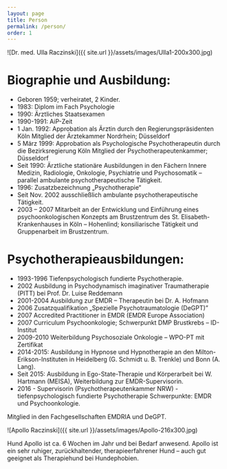 ```yaml
---
layout: page
title: Person
permalink: /person/
order: 1
---
```


![Dr. med. Ulla Raczinski]({{ site.url }}/assets/images/Ulla1-200x300.jpg)

# Biographie und Ausbildung:

 - Geboren 1959; verheiratet, 2 Kinder.
 - 1983: Diplom im Fach Psychologie
 - 1990: Ärztliches Staatsexamen
 - 1990-1991: AiP-Zeit
 - 1 Jan. 1992: Approbation als Ärztin durch den Regierungspräsidenten Köln Mitglied der Ärztekammer Nordrhein; Düsseldorf
 - 5 März 1999: Approbation als Psychologische Psychotherapeutin durch die Bezirksregierung Köln Mitglied der Psychotherapeutenkammer; Düsseldorf
 - Seit 1990: Ärztliche stationäre Ausbildungen in den Fächern Innere Medizin, Radiologie, Onkologie, Psychiatrie und Psychosomatik – parallel ambulante psychotherapeutische Tätigkeit.
 - 1996: Zusatzbezeichnung „Psychotherapie“
 - Seit Nov. 2002 ausschließlich ambulante psychotherapeutische Tätigkeit.
 - 2003 – 2007 Mitarbeit an der Entwicklung und Einführung eines psychoonkologischen Konzepts am Brustzentrum des St. Elisabeth- Krankenhauses in Köln – Hohenlind; konsiliarische Tätigkeit und Gruppenarbeit im Brustzentrum.

# Psychotherapieausbildungen:

 - 1993-1996 Tiefenpsychologisch fundierte Psychotherapie.
 - 2002 Ausbildung in Psychodynamisch imaginativer Traumatherapie (PITT) bei Prof. Dr. Luise Reddemann
 - 2001-2004 Ausbildung zur EMDR – Therapeutin bei Dr. A. Hofmann
 - 2006 Zusatzqualifikation „Spezielle Psychotraumatologie (DeGPT)”
 - 2007 Accredited Practitioner in EMDR (EMDR Europe Association)
 - 2007 Curriculum Psychoonkologie; Schwerpunkt DMP Brustkrebs – ID-Institut
 - 2009-2010 Weiterbildung Psychosoziale Onkologie – WPO-PT mit Zertifikat
 - 2014-2015: Ausbildung in Hypnose und Hypnotherapie an den Milton-Erikson-Instituten in Heidelberg (G. Schmidt u. B. Trenkle) und Bonn (A. Lang).
 - Seit 2015: Ausbildung in Ego-State-Therapie und Körperarbeit bei W. Hartmann (MEISA), Weiterbildung zur EMDR-Supervisorin.
 - 2016 - Supervisorin (Psychotherapeutenkammer NRW) - tiefenpsychologisch fundierte Psychotherapie
Schwerpunkte: EMDR und Psychoonkologie.

Mitglied in den Fachgesellschaften EMDRIA und DeGPT.

![Apollo Raczinski]({{ site.url }}/assets/images/Apollo-216x300.jpg)

Hund Apollo ist ca. 6 Wochen im Jahr und bei Bedarf anwesend. Apollo ist ein sehr ruhiger, zurückhaltender, therapieerfahrener Hund – auch gut geeignet als Therapiehund bei Hundephobien.
